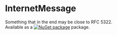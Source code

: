# InternetMessage

Something that in the end may be close to RFC 5322.  
Available as a [![NuGet package](http://img.shields.io/nuget/v/InternetMessage.svg?style=flat-square)](https://www.nuget.org/packages/InternetMessage) package.
